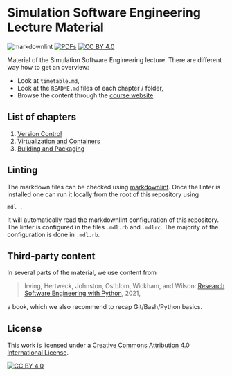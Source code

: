 # Simulation Software Engineering Lecture Material

![markdownlint](https://github.com/Simulation-Software-Engineering/lecture-materials/actions/workflows/markdownlint.yml/badge.svg)
[![PDFs](https://github.com/Simulation-Software-Engineering/lecture-materials/actions/workflows/create-pdfs-from-markdown.yml/badge.svg)](https://github.com/Simulation-Software-Engineering/Lecture-Material/actions/workflows/create-pdfs-from-markdown.yml)
[![CC BY 4.0][cc-by-shield]][cc-by]

Material of the Simulation Software Engineering lecture. There are different way how to get an overview:

- Look at `timetable.md`,
- Look at the `README.md` files of each chapter / folder,
- Browse the content through the [course website](https://simulation-software-engineering.github.io/homepage/).

## List of chapters

1. [Version Control](https://github.com/Simulation-Software-Engineering/Lecture-Material/blob/main/01_version_control)
2. [Virtualization and Containers](https://github.com/Simulation-Software-Engineering/Lecture-Material/blob/main/02_virtualization_and_containers)
3. [Building and Packaging](https://github.com/Simulation-Software-Engineering/Lecture-Material/blob/main/03_building_and_packaging)

## Linting

The markdown files can be checked using [markdownlint](https://github.com/markdownlint/markdownlint/). Once the linter is installed one can run it locally from the root of this repository using

```
mdl .
```

It will automatically read the markdownlint configuration of this repository. The linter is configured in the files `.mdl.rb` and `.mdlrc`. The majority of the configuration is done in `.mdl.rb`.

## Third-party content

In several parts of the material, we use content from

> Irving, Hertweck, Johnston, Ostblom, Wickham, and Wilson: [Research Software Engineering with Python](https://merely-useful.tech/py-rse), 2021,

a book, which we also recommend to recap Git/Bash/Python basics.

## License

This work is licensed under a
[Creative Commons Attribution 4.0 International License][cc-by].

[![CC BY 4.0][cc-by-image]][cc-by]

[cc-by]: http://creativecommons.org/licenses/by/4.0/
[cc-by-image]: https://i.creativecommons.org/l/by/4.0/88x31.png
[cc-by-shield]: https://img.shields.io/badge/License-CC%20BY%204.0-blue.svg
